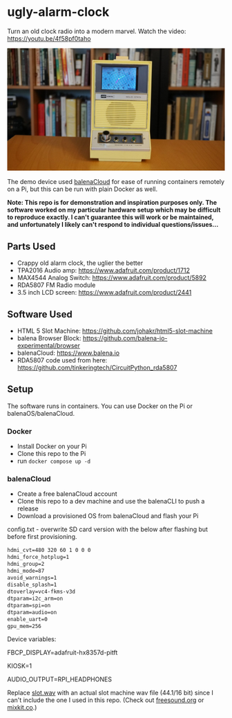 # ugly-alarm-clock
Turn an old clock radio into a modern marvel. Watch the video: https://youtu.be/4f58pf0taho

<img src="clock.JPG">

The demo device used [balenaCloud](www.balena.io) for ease of running containers remotely on a Pi, but this can be run with plain Docker as well.

**Note: This repo is for demonstration and inspiration purposes only. The software worked on my particular hardware setup which may be difficult to reproduce exactly. I can't guarantee this will work or be maintained, and unfortunately I likely can't respond to individual questions/issues...**

## Parts Used

- Crappy old alarm clock, the uglier the better
- TPA2016 Audio amp: https://www.adafruit.com/product/1712
- MAX4544 Analog Switch: https://www.adafruit.com/product/5892
- RDA5807 FM Radio module
- 3.5 inch LCD screen: https://www.adafruit.com/product/2441

## Software Used

- HTML 5 Slot Machine: https://github.com/johakr/html5-slot-machine
- balena Browser Block: https://github.com/balena-io-experimental/browser
- balenaCloud: https://www.balena.io
- RDA5807 code used from here: https://github.com/tinkeringtech/CircuitPython_rda5807

## Setup

The software runs in containers. You can use Docker on the Pi or balenaOS/balenaCloud.

### Docker
- Install Docker on your Pi
- Clone this repo to the Pi
- run `docker compose up -d`

### balenaCloud
- Create a free balenaCloud account
- Clone this repo to a dev machine and use the balenaCLI to push a release
- Download a provisioned OS from balenaCloud and flash your Pi


config.txt - overwrite SD card version with the below after flashing but before first provisioning.
```
hdmi_cvt=480 320 60 1 0 0 0
hdmi_force_hotplug=1
hdmi_group=2
hdmi_mode=87
avoid_warnings=1
disable_splash=1
dtoverlay=vc4-fkms-v3d
dtparam=i2c_arm=on
dtparam=spi=on
dtparam=audio=on
enable_uart=0
gpu_mem=256
```
Device variables:

FBCP_DISPLAY=adafruit-hx8357d-pitft

KIOSK=1

AUDIO_OUTPUT=RPI_HEADPHONES


Replace [slot.wav](https://github.com/alanb128/ugly-alarm-clock/blob/11fad284376526475cbbb9bac4f8eb3be42c2aab/controller/slot.wav) with an actual slot machine wav file (44.1/16 bit) since I can't include the one I used in this repo. (Check out [freesound.org](https://freesound.org/people/pierrecartoons1979/sounds/118236/?) or [mixkit.co](https://mixkit.co/free-sound-effects/slot-machine/).)

